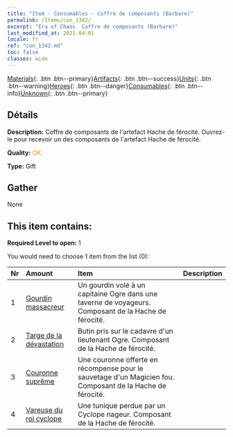 ```yaml
---
title: "Item - Consumables - Coffre de composants (Barbare)"
permalink: /Items/con_1342/
excerpt: "Era of Chaos  Coffre de composants (Barbare)"
last_modified_at: 2021-04-01
locale: fr
ref: "con_1342.md"
toc: false
classes: wide
---
```

 [Materials](/fr/Items/){: .btn .btn--primary}[Artifacts](/fr/Items/Artifacts/){: .btn .btn--success}[Units](/fr/Items/Units/){: .btn .btn--warning}[Heroes](/fr/Items/Heroes/){: .btn .btn--danger}[Consumables](/fr/Items/Consumables/){: .btn .btn--info}[Unknown](/fr/Items/Unknown/){: .btn .btn--primary}

## Détails
 **Description:** Coffre de composants de l'artefact Hache de férocité. Ouvrez-le pour recevoir un des composants de l'artefact Hache de férocité.

 **Quality:** <span style="color: #FF8C00">OK</span>

 **Type:** Gift

## Gather

  None

## This item contains:

 **Required Level to open:** 1

 You would need to choose 1 item from the list (0):

  | Nr | Amount |     Item    | Description |
  |:---|:-------|:------------|:-----------:|
  | 1 | [Gourdin massacreur](/fr/Items/art_125/) | Un gourdin volé à un capitaine Ogre dans une taverne de voyageurs. Composant de la Hache de férocité. | 
  | 2 | [Targe de la dévastation](/fr/Items/art_126/) | Butin pris sur le cadavre d'un lieutenant Ogre. Composant de la Hache de férocité. | 
  | 3 | [Couronne suprême](/fr/Items/art_127/) | Une couronne offerte en récompense pour le sauvetage d'un Magicien fou. Composant de la Hache de férocité. | 
  | 4 | [Vareuse du roi cyclope](/fr/Items/art_128/) | Une tunique perdue par un Cyclope nageur. Composant de la Hache de férocité. | 
